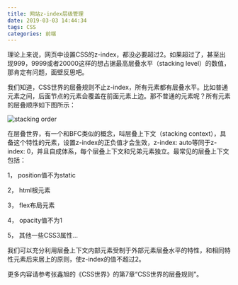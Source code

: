 ```yaml
---
title: 网站z-index层级管理
date: 2019-03-03 14:44:34
tags: CSS
categories: 前端
---
```


理论上来说，网页中设置CSS的z-index，都没必要超过2。如果超过了，甚至出现999，9999或者20000这样的想占据最高层叠水平（stacking level）的数值，那肯定有问题，面壁反思吧。

我们知道，CSS世界的层叠规则不止z-index，所有元素都有层叠水平。比如普通元素之间，后面节点的元素会覆盖在前面元素上边。那不普通的元素呢？所有元素的层叠顺序如下图所示：

![stacking order](/images/zindex.jpg)

<!-- more -->

在层叠世界，有一个和BFC类似的概念，叫层叠上下文（stacking context），具备这个特性的元素，设置z-index的正负值才会生效，z-index: auto等同于z-index: 0，并且自成体系，每个层叠上下文和兄弟元素独立。最常见的层叠上下文包括：

1，  position值不为static

2，  html根元素

3，  flex布局元素

4，  opacity值不为1

5，  其他一些CSS3属性…

我们可以充分利用层叠上下文内部元素受制于外部元素层叠水平的特性，和相同特性元素后来居上的原则，使z-index的值不超过2。

更多内容请参考张鑫旭的《CSS世界》的第7章“CSS世界的层叠规则”。